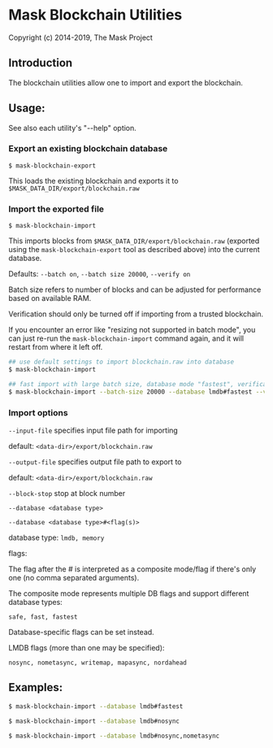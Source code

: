 # Mask Blockchain Utilities

Copyright (c) 2014-2019, The Mask Project

## Introduction

The blockchain utilities allow one to import and export the blockchain.

## Usage:

See also each utility's "--help" option.

### Export an existing blockchain database

`$ mask-blockchain-export`

This loads the existing blockchain and exports it to `$MASK_DATA_DIR/export/blockchain.raw`

### Import the exported file

`$ mask-blockchain-import`

This imports blocks from `$MASK_DATA_DIR/export/blockchain.raw` (exported using the
`mask-blockchain-export` tool as described above) into the current database.

Defaults: `--batch on`, `--batch size 20000`, `--verify on`

Batch size refers to number of blocks and can be adjusted for performance based on available RAM.

Verification should only be turned off if importing from a trusted blockchain.

If you encounter an error like "resizing not supported in batch mode", you can just re-run
the `mask-blockchain-import` command again, and it will restart from where it left off.

```bash
## use default settings to import blockchain.raw into database
$ mask-blockchain-import

## fast import with large batch size, database mode "fastest", verification off
$ mask-blockchain-import --batch-size 20000 --database lmdb#fastest --verify off

```

### Import options

`--input-file`
specifies input file path for importing

default: `<data-dir>/export/blockchain.raw`

`--output-file`
specifies output file path to export to

default: `<data-dir>/export/blockchain.raw`

`--block-stop`
stop at block number

`--database <database type>`

`--database <database type>#<flag(s)>`

database type: `lmdb, memory`

flags:

The flag after the # is interpreted as a composite mode/flag if there's only
one (no comma separated arguments).

The composite mode represents multiple DB flags and support different database types:

`safe, fast, fastest`

Database-specific flags can be set instead.

LMDB flags (more than one may be specified):

`nosync, nometasync, writemap, mapasync, nordahead`

## Examples:

```bash
$ mask-blockchain-import --database lmdb#fastest

$ mask-blockchain-import --database lmdb#nosync

$ mask-blockchain-import --database lmdb#nosync,nometasync
```
